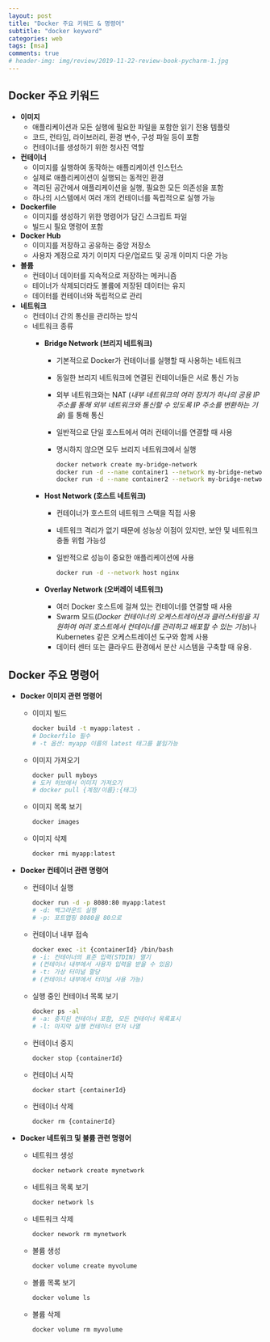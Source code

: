 ```yaml
---  
layout: post  
title: "Docker 주요 키워드 & 명령어"  
subtitle: "docker keyword"  
categories: web  
tags: [msa]   
comments: true  
# header-img: img/review/2019-11-22-review-book-pycharm-1.jpg  
---  
```

  
## Docker 주요 키워드
- **이미지**
  - 애플리케이션과 모든 실행에 필요한 파일을 포함한 읽기 전용 템플릿
  - 코드, 런타임, 라이브러리, 환경 변수, 구성 파일 등이 포함
  - 컨테이너를 생성하기 위한 청사진 역할
- **컨테이너**
  - 이미지를 실행하여 동작하는 애플리케이션 인스턴스
  - 실제로 애플리케이션이 실행되는 동적인 환경
  - 격리된 공간에서 애플리케이션을 실행, 필요한 모든 의존성을 포함
  - 하나의 시스템에서 여러 개의 컨테이너를 독립적으로 실행 가능
- **Dockerfile**
  - 이미지를 생성하기 위한 명령어가 담긴 스크립트 파일
  - 빌드시 필요 명령어 포함
- **Docker Hub**
  - 이미지를 저장하고 공유하는 중앙 저장소
  - 사용자 계정으로 자기 이미지 다운/업로드 및 공개 이미지 다운 가능
- **볼륨**
  - 컨테이너 데이터를 지속적으로 저장하는 메커니즘
  - 테이너가 삭제되더라도 볼륨에 저장된 데이터는 유지
  - 데이터를 컨테이너와 독립적으로 관리
- **네트워크**
  - 컨테이너 간의 통신을 관리하는 방식
  - 네트워크 종류
    - **Bridge Network (브리지 네트워크)**
      - 기본적으로 Docker가 컨테이너를 실행할 때 사용하는 네트워크
      - 동일한 브리지 네트워크에 연결된 컨테이너들은 서로 통신 가능
      - 외부 네트워크와는 NAT (*내부 네트워크의 여러 장치가 하나의 공용 IP 주소를 통해 외부 네트워크와 통신할 수 있도록 IP 주소를 변환하는 기술*) 를 통해 통신
      - 일반적으로 단일 호스트에서 여러 컨테이너를 연결할 때 사용
      - 명시하지 않으면 모두 브리지 네트워크에서 실행
            
        ```bash
        docker network create my-bridge-network
        docker run -d --name container1 --network my-bridge-network nginx
        docker run -d --name container2 --network my-bridge-network nginx
        ```
            
    - **Host Network (호스트 네트워크)**
      - 컨테이너가 호스트의 네트워크 스택을 직접 사용
      - 네트워크 격리가 없기 때문에 성능상 이점이 있지만, 보안 및 네트워크 충돌 위험 가능성
      - 일반적으로 성능이 중요한 애플리케이션에 사용
            
        ```bash
        docker run -d --network host nginx
        ```
            
    - **Overlay Network (오버레이 네트워크)**
        - 여러 Docker 호스트에 걸쳐 있는 컨테이너를 연결할 때 사용
        - Swarm 모드(*Docker 컨테이너의 오케스트레이션과 클러스터링을 지원하여 여러 호스트에서 컨테이너를 관리하고 배포할 수 있는 기능*)나 Kubernetes 같은 오케스트레이션 도구와 함께 사용
        - 데이터 센터 또는 클라우드 환경에서 분산 시스템을 구축할 때 유용.

## Docker 주요 명령어
- **Docker 이미지 관련 명령어**
  - 이미지 빌드
  
    ```bash
    docker build -t myapp:latest .
    # Dockerfile 필수
    # -t 옵션: myapp 이름의 latest 태그를 붙임가능
    ``` 

  - 이미지 가져오기
  
    ```bash
    docker pull myboys
    # 도커 허브에서 이미지 가져오기
    # docker pull {계정/이름}:{태그}
    ``` 

  - 이미지 목록 보기
  
    ```bash
    docker images
    ``` 

  - 이미지 삭제
  
    ```bash
    docker rmi myapp:latest
    ``` 

- **Docker 컨테이너 관련 명령어**
  - 컨테이너 실행
    
    ```bash
    docker run -d -p 8080:80 myapp:latest
    # -d: 백그라운드 실행
    # -p: 포트맵핑 8080을 80으로
    ```
    
  - 컨테이너 내부 접속
    
    ```bash
    docker exec -it {containerId} /bin/bash
    # -i: 컨테이너의 표준 입력(STDIN) 열기
    # (컨테이너 내부에서 사용자 입력을 받을 수 있음)
    # -t: 가상 터미널 할당
    # (컨테이너 내부에서 터미널 사용 가능)
    ```
    
  - 실행 중인 컨테이너 목록 보기
    
    ```bash
    docker ps -al
    # -a: 중지된 컨테이너 포함, 모든 컨테이너 목록표시
    # -l: 마지막 실행 컨테이너 먼저 나열 
    ```
    
  - 컨테이너 중지
    
    ```bash
    docker stop {containerId}
    ```
    
  - 컨테이너 시작
    
    ```bash
    docker start {containerId}
    ```
    
  - 컨테이너 삭제
 
    ```bash
    docker rm {containerId}
    ```

- **Docker 네트워크 및 불륨 관련 명령어**
  - 네트워크 생성
    
    ```bash
    docker network create mynetwork
    ```
    
  - 네트워크 목록 보기
    
    ```bash
    docker network ls
    ```
    
  - 네트워크 삭제
    
    ```bash
    docker nework rm mynetwork
    ```
    
  - 볼륨 생성
    
    ```bash
    docker volume create myvolume
    ```
    
  - 볼륨 목록 보기
    
    ```bash
    docker volume ls
    ```
    
  - 볼륨 삭제
    
    ```bash
    docker volume rm myvolume
    ```

